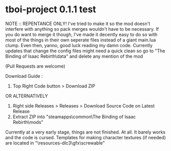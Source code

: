 # tboi-project																					 0.1.1 test

NOTE :: REPENTANCE ONLY! I've tried to make it so the mod doesn't interfere with anything so pack merges wouldn't have to be necessary.
If you do want to merge it though, I've made it decently easy to do so with most of the things in their
own seperate files instead of a giant main.lua clump. Even then, yanno, good luck reading my damn code.
Currently updates that change the config files might need a quick clean so go to "The Binding of Isaac Rebirth\data\" and delete any mention of the mod

(Pull Requests are welcome)

Download Guide :
1) Top Right Code button > Download ZIP

OR ALTERNATIVELY

1) Right side Releases > Releases > Download Source Code on Latest Release
2) Extract ZIP into "steamapps\common\The Binding of Isaac Rebirth\mods"

Currently at a very early stage, things are not finished. At all. It barely works and the code is cursed.
Templates for making character textures (if needed) are located in "\resources-dlc3\gfx\screwable\"